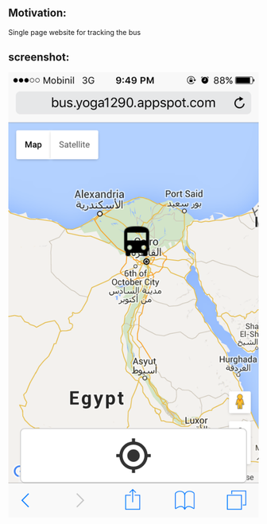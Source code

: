## Motivation:

Single page website for tracking the bus

## screenshot:

![screenshot](screenshot.png)